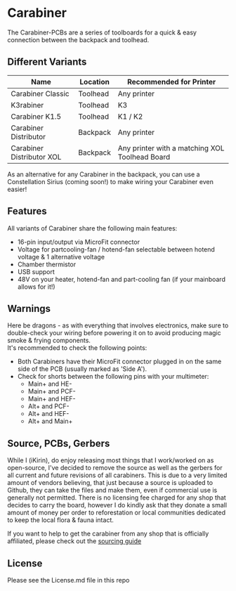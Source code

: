 # Carabiner

The Carabiner-PCBs are a series of toolboards for a quick & easy connection between the backpack and toolhead.

## Different Variants

| Name | Location | Recommended for Printer | 
| ------ | ------ | ------ |
| Carabiner Classic | Toolhead | Any printer |
| K3rabiner | Toolhead | K3 |
| Carabiner K1.5 | Toolhead | K1 / K2 |
| Carabiner Distributor | Backpack | Any printer
| Carabiner Distributor XOL | Backpack | Any printer with a matching XOL Toolhead Board

As an alternative for any Carabiner in the backpack, you can use a Constellation Sirius (coming soon!) to make wiring your Carabiner even easier!

## Features
All variants of Carabiner share the following main features:
- 16-pin input/output via MicroFit connector
- Voltage for partcooling-fan / hotend-fan selectable between hotend voltage & 1 alternative voltage
- Chamber thermistor
- USB support
- 48V on your heater, hotend-fan and part-cooling fan (if your mainboard allows for it!)

## Warnings

Here be dragons - as with everything that involves electronics, make sure to double-check your wiring before powering it on to avoid producing magic smoke & frying components.  
It's recommended to check the following points:
- Both Carabiners have their MicroFit connector plugged in on the same side of the PCB (usually marked as 'Side A').
- Check for shorts between the following pins with your multimeter:
   - Main+ and HE-
   - Main+ and PCF-
   - Main+ and HEF-
   - Alt+ and PCF-
   - Alt+ and HEF-
   - Alt+ and Main+

## Source, PCBs, Gerbers

While I (iKirin), do enjoy releasing most things that I work/worked on as open-source, I've decided to remove the source as well as the gerbers for all current and future revisions of all carabiners.
This is due to a very limited amount of vendors believing, that just because a source is uploaded to Github, they can take the files and make them, even if commercial use is generally not permitted. 
There is no licensing fee charged for any shop that decides to carry the board, however I do kindly ask that they donate a small amount of money per order to reforestation or local communities dedicated to keep the local flora & fauna intact.

If you want to help to get the carabiner from any shop that is officially affiliated, please check out the [sourcing guide](https://docs.google.com/spreadsheets/d/1O3eyVuQ6M4F03MJSDs4Z71_XyNjXL5HFTZr1jsaAtRc/edit?usp=sharing)

## License

Please see the License.md file in this repo
